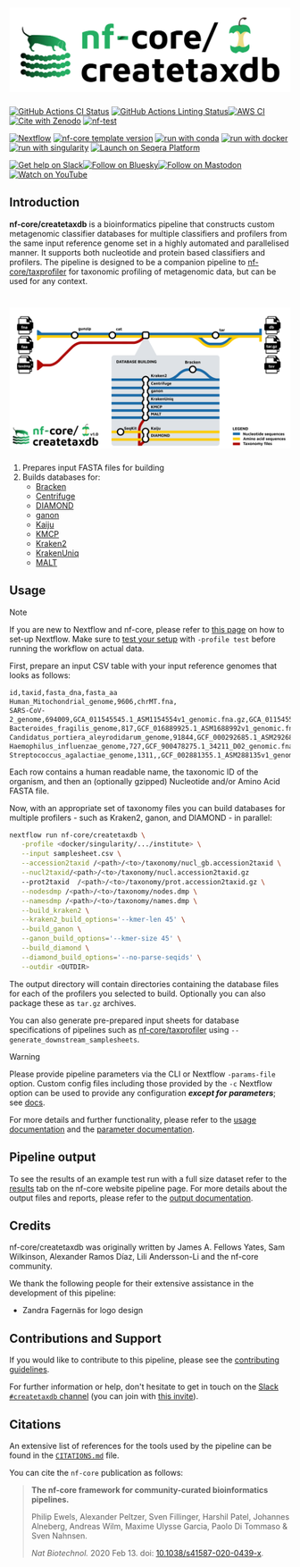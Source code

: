 <h1>
  <picture>
    <source media="(prefers-color-scheme: dark)" srcset="docs/images/nf-core-createtaxdb_logo_dark_tax.png">
    <img alt="nf-core/createtaxdb" src="docs/images/nf-core-createtaxdb_logo_light_tax.png">
  </picture>
</h1>

[![GitHub Actions CI Status](https://github.com/nf-core/createtaxdb/actions/workflows/ci.yml/badge.svg)](https://github.com/nf-core/createtaxdb/actions/workflows/ci.yml)
[![GitHub Actions Linting Status](https://github.com/nf-core/createtaxdb/actions/workflows/linting.yml/badge.svg)](https://github.com/nf-core/createtaxdb/actions/workflows/linting.yml)[![AWS CI](https://img.shields.io/badge/CI%20tests-full%20size-FF9900?labelColor=000000&logo=Amazon%20AWS)](https://nf-co.re/createtaxdb/results)[![Cite with Zenodo](http://img.shields.io/badge/DOI-10.5281/zenodo.XXXXXXX-1073c8?labelColor=000000)](https://doi.org/10.5281/zenodo.XXXXXXX)
[![nf-test](https://img.shields.io/badge/unit_tests-nf--test-337ab7.svg)](https://www.nf-test.com)

[![Nextflow](https://img.shields.io/badge/version-%E2%89%A524.04.2-green?style=flat&logo=nextflow&logoColor=white&color=%230DC09D&link=https%3A%2F%2Fnextflow.io)](https://www.nextflow.io/)
[![nf-core template version](https://img.shields.io/badge/nf--core_template-3.3.1-green?style=flat&logo=nfcore&logoColor=white&color=%2324B064&link=https%3A%2F%2Fnf-co.re)](https://github.com/nf-core/tools/releases/tag/3.3.1)
[![run with conda](http://img.shields.io/badge/run%20with-conda-3EB049?labelColor=000000&logo=anaconda)](https://docs.conda.io/en/latest/)
[![run with docker](https://img.shields.io/badge/run%20with-docker-0db7ed?labelColor=000000&logo=docker)](https://www.docker.com/)
[![run with singularity](https://img.shields.io/badge/run%20with-singularity-1d355c.svg?labelColor=000000)](https://sylabs.io/docs/)
[![Launch on Seqera Platform](https://img.shields.io/badge/Launch%20%F0%9F%9A%80-Seqera%20Platform-%234256e7)](https://cloud.seqera.io/launch?pipeline=https://github.com/nf-core/createtaxdb)

[![Get help on Slack](http://img.shields.io/badge/slack-nf--core%20%23createtaxdb-4A154B?labelColor=000000&logo=slack)](https://nfcore.slack.com/channels/createtaxdb)[![Follow on Bluesky](https://img.shields.io/badge/bluesky-%40nf__core-1185fe?labelColor=000000&logo=bluesky)](https://bsky.app/profile/nf-co.re)[![Follow on Mastodon](https://img.shields.io/badge/mastodon-nf__core-6364ff?labelColor=FFFFFF&logo=mastodon)](https://mstdn.science/@nf_core)[![Watch on YouTube](http://img.shields.io/badge/youtube-nf--core-FF0000?labelColor=000000&logo=youtube)](https://www.youtube.com/c/nf-core)

## Introduction

**nf-core/createtaxdb** is a bioinformatics pipeline that constructs custom metagenomic classifier databases for multiple classifiers and profilers from the same input reference genome set in a highly automated and parallelised manner.
It supports both nucleotide and protein based classifiers and profilers.
The pipeline is designed to be a companion pipeline to [nf-core/taxprofiler](https://nf-co.re/taxprofiler/) for taxonomic profiling of metagenomic data, but can be used for any context.

<h1>
  <picture>
    <source media="(prefers-color-scheme: dark)" srcset="assets/createtaxdb-metromap-diagram-dark.png">
    <img alt="nf-core/createtaxdb" src="assets/createtaxdb-metromap-diagram-light.png">
  </picture>
</h1>

1. Prepares input FASTA files for building
2. Builds databases for:
   - [Bracken](https://doi.org/10.7717/peerj-cs.104)
   - [Centrifuge](https://doi.org/10.1101/gr.210641.116)
   - [DIAMOND](https://doi.org/10.1038/nmeth.3176)
   - [ganon](https://doi.org/10.1093/bioinformatics/btaa458)
   - [Kaiju](https://doi.org/10.1038/ncomms11257)
   - [KMCP](https://doi.org/10.1093/bioinformatics/btac845)
   - [Kraken2](https://doi.org/10.1186/s13059-019-1891-0)
   - [KrakenUniq](https://doi.org/10.1186/s13059-018-1568-0)
   - [MALT](https://doi.org/10.1038/s41559-017-0446-6)

## Usage

> [!NOTE]
> If you are new to Nextflow and nf-core, please refer to [this page](https://nf-co.re/docs/usage/installation) on how to set-up Nextflow. Make sure to [test your setup](https://nf-co.re/docs/usage/introduction#how-to-run-a-pipeline) with `-profile test` before running the workflow on actual data.

First, prepare an input CSV table with your input reference genomes that looks as follows:

```csv
id,taxid,fasta_dna,fasta_aa
Human_Mitochondrial_genome,9606,chrMT.fna,
SARS-CoV-2_genome,694009,GCA_011545545.1_ASM1154554v1_genomic.fna.gz,GCA_011545545.1_ASM1154554v1_genomic.faa.gz
Bacteroides_fragilis_genome,817,GCF_016889925.1_ASM1688992v1_genomic.fna.gz,GCF_016889925.1_ASM1688992v1_genomic.faa.gz
Candidatus_portiera_aleyrodidarum_genome,91844,GCF_000292685.1_ASM29268v1_genomic.fna,GCF_000292685.1_ASM29268v1_genomic.faa
Haemophilus_influenzae_genome,727,GCF_900478275.1_34211_D02_genomic.fna,GCF_900478275.1_34211_D02_genomic.faa
Streptococcus_agalactiae_genome,1311,,GCF_002881355.1_ASM288135v1_genomic.faa
```

Each row contains a human readable name, the taxonomic ID of the organism, and then an (optionally gzipped) Nucleotide and/or Amino Acid FASTA file.

Now, with an appropriate set of taxonomy files you can build databases for multiple profilers - such as Kraken2, ganon, and DIAMOND - in parallel:

```bash
nextflow run nf-core/createtaxdb \
   -profile <docker/singularity/.../institute> \
   --input samplesheet.csv \
   --accession2taxid /<path>/<to>/taxonomy/nucl_gb.accession2taxid \
   --nucl2taxid/<path>/<to>/taxonomy/nucl.accession2taxid.gz
   --prot2taxid  /<path>/<to>/taxonomy/prot.accession2taxid.gz \
   --nodesdmp /<path>/<to>/taxonomy/nodes.dmp \
   --namesdmp /<path>/<to>/taxonomy/names.dmp \
   --build_kraken2 \
   --kraken2_build_options='--kmer-len 45' \
   --build_ganon \
   --ganon_build_options='--kmer-size 45' \
   --build_diamond \
   --diamond_build_options='--no-parse-seqids' \
   --outdir <OUTDIR>
```

The output directory will contain directories containing the database files for each of the profilers you selected to build.
Optionally you can also package these as `tar.gz` archives.

You can also generate pre-prepared input sheets for database specifications of pipelines such as [nf-core/taxprofiler](https://nf-co.re/taxprofiler) using `--generate_downstream_samplesheets`.

> [!WARNING]
> Please provide pipeline parameters via the CLI or Nextflow `-params-file` option. Custom config files including those provided by the `-c` Nextflow option can be used to provide any configuration _**except for parameters**_; see [docs](https://nf-co.re/docs/usage/getting_started/configuration#custom-configuration-files).

For more details and further functionality, please refer to the [usage documentation](https://nf-co.re/createtaxdb/usage) and the [parameter documentation](https://nf-co.re/createtaxdb/parameters).

## Pipeline output

To see the results of an example test run with a full size dataset refer to the [results](https://nf-co.re/createtaxdb/results) tab on the nf-core website pipeline page.
For more details about the output files and reports, please refer to the
[output documentation](https://nf-co.re/createtaxdb/output).

## Credits

nf-core/createtaxdb was originally written by James A. Fellows Yates, Sam Wilkinson, Alexander Ramos Díaz, Lili Andersson-Li and the nf-core community.

We thank the following people for their extensive assistance in the development of this pipeline:

- Zandra Fagernäs for logo design

## Contributions and Support

If you would like to contribute to this pipeline, please see the [contributing guidelines](.github/CONTRIBUTING.md).

For further information or help, don't hesitate to get in touch on the [Slack `#createtaxdb` channel](https://nfcore.slack.com/channels/createtaxdb) (you can join with [this invite](https://nf-co.re/join/slack)).

## Citations

<!-- TODO nf-core: Add citation for pipeline after first release. Uncomment lines below and update Zenodo doi and badge at the top of this file. -->
<!-- If you use nf-core/createtaxdb for your analysis, please cite it using the following doi: [10.5281/zenodo.XXXXXX](https://doi.org/10.5281/zenodo.XXXXXX) -->

An extensive list of references for the tools used by the pipeline can be found in the [`CITATIONS.md`](CITATIONS.md) file.

You can cite the `nf-core` publication as follows:

> **The nf-core framework for community-curated bioinformatics pipelines.**
>
> Philip Ewels, Alexander Peltzer, Sven Fillinger, Harshil Patel, Johannes Alneberg, Andreas Wilm, Maxime Ulysse Garcia, Paolo Di Tommaso & Sven Nahnsen.
>
> _Nat Biotechnol._ 2020 Feb 13. doi: [10.1038/s41587-020-0439-x](https://dx.doi.org/10.1038/s41587-020-0439-x).
